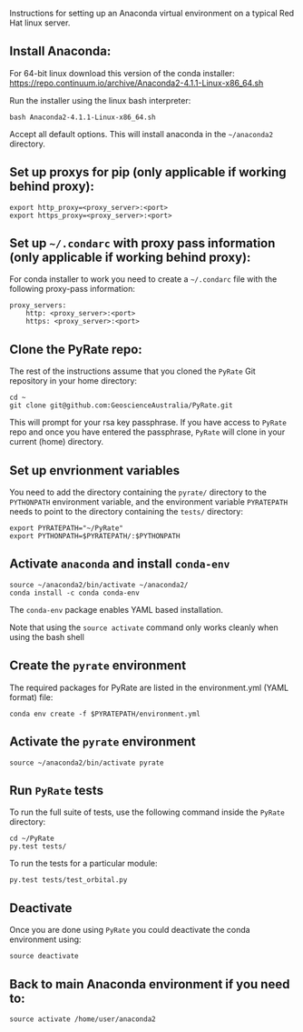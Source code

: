 Instructions for setting up an Anaconda virtual environment on a typical Red Hat linux server.
 
## Install Anaconda:

For 64-bit linux download this version of the conda installer: https://repo.continuum.io/archive/Anaconda2-4.1.1-Linux-x86_64.sh

Run the installer using the linux bash interpreter:
    
    bash Anaconda2-4.1.1-Linux-x86_64.sh

Accept all default options. This will install anaconda in the `~/anaconda2` directory.
 
## Set up proxys for pip (only applicable if working behind proxy):
 
    export http_proxy=<proxy_server>:<port>
    export https_proxy=<proxy_server>:<port>
 
## Set up `~/.condarc` with proxy pass information (only applicable if working behind proxy):
 
For conda installer to work you need to create a `~/.condarc` file with the following proxy-pass information:
 
    proxy_servers:
        http: <proxy_server>:<port>
        https: <proxy_server>:<port>
        
## Clone the PyRate repo:

The rest of the instructions assume that you cloned the `PyRate` Git repository in your home directory: 

    cd ~
    git clone git@github.com:GeoscienceAustralia/PyRate.git
    
This will prompt for your rsa key passphrase. If you have access to `PyRate` repo and once you have entered the passphrase, `PyRate` will clone in your current (home) directory. 


## Set up envrionment variables

You need to add the directory containing the `pyrate/` directory to the `PYTHONPATH` environment variable, and the environment variable `PYRATEPATH` needs to point to the directory containing the `tests/` directory:

	export PYRATEPATH="~/PyRate"
	export PYTHONPATH=$PYRATEPATH/:$PYTHONPATH
    

## Activate `anaconda` and install `conda-env`

    source ~/anaconda2/bin/activate ~/anaconda2/
    conda install -c conda conda-env        

The `conda-env` package enables YAML based installation.

Note that using the `source activate` command only works cleanly when using the bash shell

## Create the `pyrate` environment

The required packages for PyRate are listed in the environment.yml (YAML format) file:
    
    conda env create -f $PYRATEPATH/environment.yml

## Activate the `pyrate` environment

    source ~/anaconda2/bin/activate pyrate

   
## Run `PyRate` tests

To run the full suite of tests, use the following command inside the `PyRate` directory:
		
	cd ~/PyRate
	py.test tests/

To run the tests for a particular module:

	py.test tests/test_orbital.py

## Deactivate

Once you are done using `PyRate` you could deactivate the conda environment using: 

    source deactivate

## Back to main Anaconda environment if you need to:
    
    source activate /home/user/anaconda2
